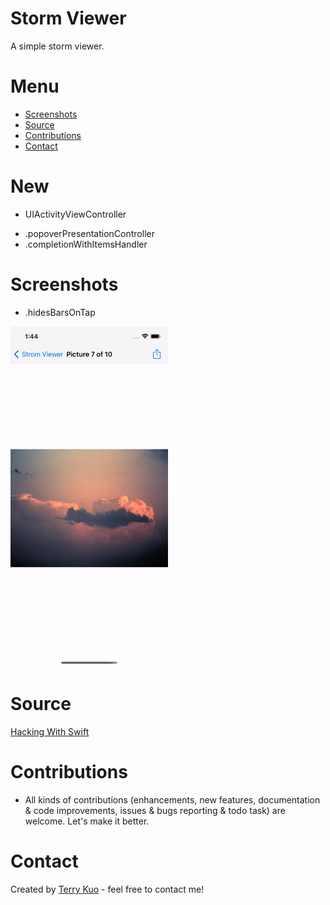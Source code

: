 # Storm Viewer
A simple storm viewer.


# Menu
* [Screenshots](#screenshots)
* [Source](#source)
* [Contributions](#contributions)
* [Contact](#contact)

# New

- UIActivityViewController
* .popoverPresentationController
* .completionWithItemsHandler


# Screenshots

* .hidesBarsOnTap
<img src= "ReadmeSources/hidebarontap.gif" width = 50% height = 50%>


# Source
[Hacking With Swift](https://twitter.com/twostraws)


# Contributions

* All kinds of contributions (enhancements, new features, documentation & code improvements, issues & bugs reporting & todo task) are welcome. Let's make it better.

# Contact
Created by [Terry Kuo](https://twitter.com/ArgonYoYo) - feel free to contact me!

